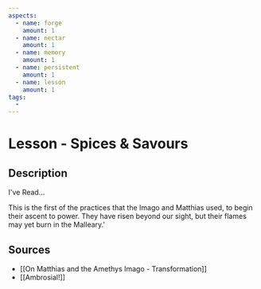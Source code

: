 ```yaml
---
aspects: 
  - name: forge
    amount: 1
  - name: nectar
    amount: 1
  - name: memory
    amount: 1
  - name: persistent
    amount: 1
  - name: lesson
    amount: 1
tags:
  - 
---
```


# Lesson - Spices & Savours

## Description
I've Read...

This is the first of the practices that the Imago and Matthias used, to begin their ascent to power. They have risen beyond our sight, but their flames may yet burn in the Malleary.'
## Sources
- [[On Matthias and the Amethys Imago - Transformation]]
- [[Ambrosial!]]